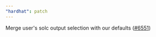 ```yaml
---
"hardhat": patch
---
```


Merge user's solc output selection with our defaults ([#6551](https://github.com/NomicFoundation/hardhat/issues/6551))
